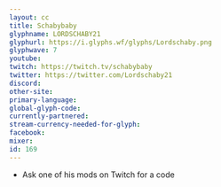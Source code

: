 ```yaml
---
layout: cc
title: Schabybaby
glyphname: LORDSCHABY21
glyphurl: https://i.glyphs.wf/glyphs/Lordschaby.png
glyphwave: 7
youtube: 
twitch: https://twitch.tv/schabybaby
twitter: https://twitter.com/Lordschaby21
discord: 
other-site: 
primary-language: 
global-glyph-code: 
currently-partnered: 
stream-currency-needed-for-glyph: 
facebook: 
mixer: 
id: 169
---
```

* Ask one of his mods on Twitch for a code
